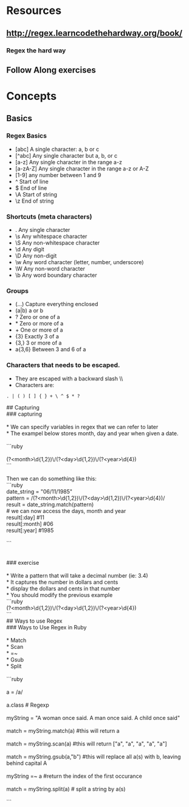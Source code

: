 # Resources
## http://regex.learncodethehardway.org/book/
### Regex the hard way
## Follow Along exercises
# Concepts
## Basics
<div id="wmd-preview-section-34" class="wmd-preview-section preview-content"><h3 id="regex-basics">Regex Basics</h3><ul><li>[abc] A single character: a, b or c</li><li>[^abc] Any single character but a, b, or c</li><li>[a-z] Any single character in the range a-z</li><li>[a-zA-Z] Any single character in the range a-z or A-Z</li><li>[1-9] any number between 1 and 9</li><li>^ Start of line</li><li>$ End of line</li><li>\A Start of string</li><li>\z End of string</li></ul></div><div id="wmd-preview-section-35" class="wmd-preview-section preview-content"><h3 id="shortcuts-meta-characters">Shortcuts (meta characters)</h3><ul><li>. Any single character</li><li>\s Any whitespace character</li><li>\S Any non-whitespace character</li><li>\d Any digit</li><li>\D Any non-digit</li><li>\w Any word character (letter, number, underscore)</li><li>\W Any non-word character</li><li>\b Any word boundary character</li></ul></div><div id="wmd-preview-section-36" class="wmd-preview-section preview-content"><h3 id="groups">Groups</h3><ul><li>(&#x2026;) Capture everything enclosed</li><li>(a|b) a or b</li><li>? Zero or one of a</li><li>* Zero or more of a</li><li>+ One or more of a</li><li>{3} Exactly 3 of a</li><li>{3,} 3 or more of a</li><li>a{3,6} Between 3 and 6 of a</li></ul></div><div id="wmd-preview-section-37" class="wmd-preview-section preview-content"><h3 id="characters-that-needs-to-be-escaped">Characters that needs to be escaped.</h3><ul><li>They are escaped with a backward slash \\</li><li>Characters are:</li></ul></div><div id="wmd-preview-section-38" class="wmd-preview-section preview-content"><pre class="prettyprint"><code class=" hljs ruby">. | ( ) [ ] { } + \ ^ <span class="hljs-variable">$ </span>* ?</code></pre></div>
## Capturing
<div>### capturing</div><div><br></div><div>* We can specify variables in regex that we can refer to later</div><div>* The exampel below stores month, day and year when given a date.</div><div><br></div><div>```ruby</div><div><br></div><div>(?&lt;month&gt;\d{1,2})\/(?&lt;day&gt;\d{1,2})\/(?&lt;year&gt;\d{4})</div><div>```</div><div><br></div><div>Then we can do something like this:</div><div>```ruby</div><div>date_string = &quot;06/11/1985&quot;</div><div>pattern = /(?&lt;month&gt;\d{1,2})\/(?&lt;day&gt;\d{1,2})\/(?&lt;year&gt;\d{4})/</div><div>result = date_string.match(pattern)</div><div># we can now access the days, month and year</div><div>result[:day] #11</div><div>result[:month] #06</div><div>result[:year] #1985</div><div><br></div><div>```</div><div><br></div><div><br></div><div>### exercise</div><div><br></div><div>* Write a pattern that will take a decimal number (ie: 3.4)</div><div>* It captures the number in dollars and cents</div><div>* display the dollars and cents in that number</div><div>* You should modify the previous example</div><div>```ruby</div><div>(?&lt;month&gt;\d{1,2})\/(?&lt;day&gt;\d{1,2})\/(?&lt;year&gt;\d{4})</div><div>```</div>
## Ways to use Regex
<div>### Ways to Use Regex in Ruby</div><div><br></div><div>* Match</div><div>* Scan</div><div>* =~</div><div>* Gsub</div><div>* Split</div><div><br></div><div>```ruby</div><div><br></div><div>a = /a/</div><div><br></div><div>a.class # Regexp</div><div><br></div><div>myString = &quot;A woman once said. A man once said. A child once said&quot;</div><div><br></div><div>match = myString.match(a) #this will return a</div><div><br></div><div>match = myString.scan(a) #this will return [&quot;a&quot;, &quot;a&quot;, &quot;a&quot;, &quot;a&quot;, &quot;a&quot;]</div><div><br></div><div>match = myString.gsub(a,&quot;b&quot;) #this will replace all a(s) with b, leaving behind capital A</div><div><br></div><div>myString =~ a #return the index of the first occurance&#xA0;</div><div><br></div><div>match = myString.split(a) # split a string by a(s)</div><div><br></div><div>```</div>
